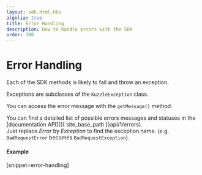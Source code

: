```yaml
---
layout: sdk.html.hbs
algolia: true
title: Error Handling
description: How to handle errors with the SDK
order: 100
---
```


# Error Handling

Each of the SDK methods is likely to fail and throw an exception.  

Exceptions are subclasses of the `KuzzleException` class.  

You can access the error message with the `getMessage()` method.

You can find a detailed list of possible errors messages and statuses in the [documentation API]({{ site_base_path }}api/1/errors).  
Just replace *Error* by *Exception* to find the exception name. (e.g. `BadRequestError` becomes `BadRequestException`).

#### Example
[snippet=error-handling]
